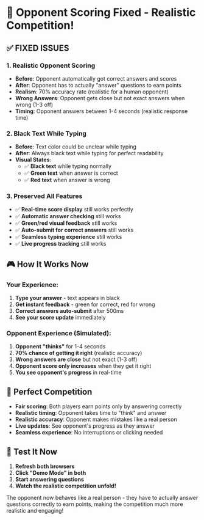 # 🎯 Opponent Scoring Fixed - Realistic Competition!

## ✅ **FIXED ISSUES**

### **1. Realistic Opponent Scoring**
- **Before**: Opponent automatically got correct answers and scores
- **After**: Opponent has to actually "answer" questions to earn points
- **Realism**: 70% accuracy rate (realistic for a human opponent)
- **Wrong Answers**: Opponent gets close but not exact answers when wrong (1-3 off)
- **Timing**: Opponent answers between 1-4 seconds (realistic response time)

### **2. Black Text While Typing**
- **Before**: Text color could be unclear while typing
- **After**: Always black text while typing for perfect readability
- **Visual States**:
  - ✅ **Black text** while typing normally
  - ✅ **Green text** when answer is correct
  - ✅ **Red text** when answer is wrong

### **3. Preserved All Features**
- ✅ **Real-time score display** still works perfectly
- ✅ **Automatic answer checking** still works
- ✅ **Green/red visual feedback** still works
- ✅ **Auto-submit for correct answers** still works
- ✅ **Seamless typing experience** still works
- ✅ **Live progress tracking** still works

## 🎮 **How It Works Now**

### **Your Experience:**
1. **Type your answer** - text appears in black
2. **Get instant feedback** - green for correct, red for wrong
3. **Correct answers auto-submit** after 500ms
4. **See your score update** immediately

### **Opponent Experience (Simulated):**
1. **Opponent "thinks"** for 1-4 seconds
2. **70% chance of getting it right** (realistic accuracy)
3. **Wrong answers are close** but not exact (1-3 off)
4. **Opponent score only increases** when they get it right
5. **You see opponent's progress** in real-time

## 🎯 **Perfect Competition**

- **Fair scoring**: Both players earn points only by answering correctly
- **Realistic timing**: Opponent takes time to "think" and answer
- **Realistic accuracy**: Opponent makes mistakes like a real person
- **Live updates**: See opponent's progress as they answer
- **Seamless experience**: No interruptions or clicking needed

## 🚀 **Test It Now**

1. **Refresh both browsers**
2. **Click "Demo Mode" in both**
3. **Start answering questions**
4. **Watch the realistic competition unfold!**

The opponent now behaves like a real person - they have to actually answer questions correctly to earn points, making the competition much more realistic and engaging!
